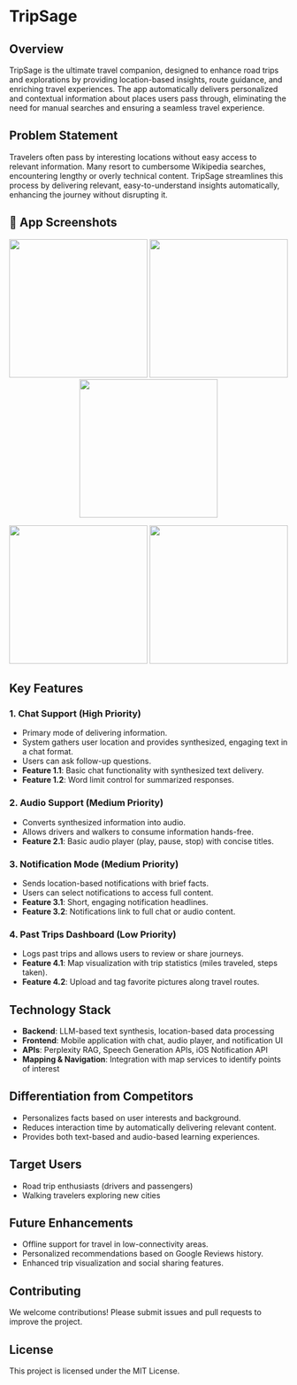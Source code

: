 # TripSage



## Overview
TripSage is the ultimate travel companion, designed to enhance road trips and explorations by providing location-based insights, route guidance, and enriching travel experiences. The app automatically delivers personalized and contextual information about places users pass through, eliminating the need for manual searches and ensuring a seamless travel experience.

## Problem Statement
Travelers often pass by interesting locations without easy access to relevant information. Many resort to cumbersome Wikipedia searches, encountering lengthy or overly technical content. TripSage streamlines this process by delivering relevant, easy-to-understand insights automatically, enhancing the journey without disrupting it.

## 📱 App Screenshots  

<p align="center">
  <img src="https://github.com/user-attachments/assets/8c053ebd-ca7e-4ffc-9733-8f50432ceffe" width="250">
  <img src="https://github.com/user-attachments/assets/4e141f6d-e9df-4588-ad61-9d71fb0f52d8" width="250">
  <img src="https://github.com/user-attachments/assets/f573b696-e398-471a-b698-c7f596dc0dac" width="250">
</p>

<p align="center">
  <img src="https://github.com/user-attachments/assets/f614dddf-ae24-41f7-a90a-127fcc4d9c0c" width="250">
  <img src="https://github.com/user-attachments/assets/9fefd415-25e6-4c0d-9c81-44c42e9cc211" width="250">
</p>

## Key Features

### 1. **Chat Support** (High Priority)
   - Primary mode of delivering information.
   - System gathers user location and provides synthesized, engaging text in a chat format.
   - Users can ask follow-up questions.
   - **Feature 1.1**: Basic chat functionality with synthesized text delivery.
   - **Feature 1.2**: Word limit control for summarized responses.

### 2. **Audio Support** (Medium Priority)
   - Converts synthesized information into audio.
   - Allows drivers and walkers to consume information hands-free.
   - **Feature 2.1**: Basic audio player (play, pause, stop) with concise titles.

### 3. **Notification Mode** (Medium Priority)
   - Sends location-based notifications with brief facts.
   - Users can select notifications to access full content.
   - **Feature 3.1**: Short, engaging notification headlines.
   - **Feature 3.2**: Notifications link to full chat or audio content.

### 4. **Past Trips Dashboard** (Low Priority)
   - Logs past trips and allows users to review or share journeys.
   - **Feature 4.1**: Map visualization with trip statistics (miles traveled, steps taken).
   - **Feature 4.2**: Upload and tag favorite pictures along travel routes.

## Technology Stack
- **Backend**: LLM-based text synthesis, location-based data processing
- **Frontend**: Mobile application with chat, audio player, and notification UI
- **APIs**: Perplexity RAG, Speech Generation APIs, iOS Notification API
- **Mapping & Navigation**: Integration with map services to identify points of interest

## Differentiation from Competitors
- Personalizes facts based on user interests and background.
- Reduces interaction time by automatically delivering relevant content.
- Provides both text-based and audio-based learning experiences.

## Target Users
- Road trip enthusiasts (drivers and passengers)
- Walking travelers exploring new cities

## Future Enhancements
- Offline support for travel in low-connectivity areas.
- Personalized recommendations based on Google Reviews history.
- Enhanced trip visualization and social sharing features.

## Contributing
We welcome contributions! Please submit issues and pull requests to improve the project.

## License
This project is licensed under the MIT License.

